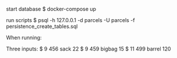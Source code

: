 start database
	$ docker-compose up

run scripts
	$ psql -h 127.0.0.1 -d parcels -U parcels -f persistence_create_tables.sql 

When running:


Three inputs:
$ 9 456 sack 22 
$ 9 459	bigbag 15
$ 11 499 barrel 120 